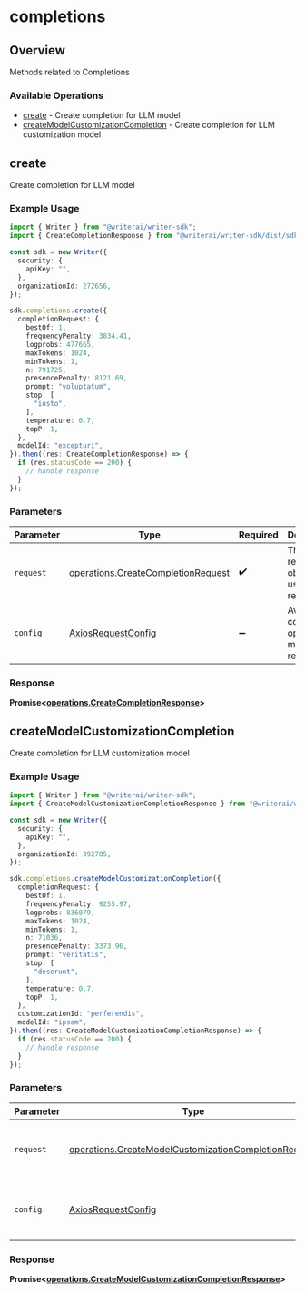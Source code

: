 # completions

## Overview

Methods related to Completions

### Available Operations

* [create](#create) - Create completion for LLM model
* [createModelCustomizationCompletion](#createmodelcustomizationcompletion) - Create completion for LLM customization model

## create

Create completion for LLM model

### Example Usage

```typescript
import { Writer } from "@writerai/writer-sdk";
import { CreateCompletionResponse } from "@writerai/writer-sdk/dist/sdk/models/operations";

const sdk = new Writer({
  security: {
    apiKey: "",
  },
  organizationId: 272656,
});

sdk.completions.create({
  completionRequest: {
    bestOf: 1,
    frequencyPenalty: 3834.41,
    logprobs: 477665,
    maxTokens: 1024,
    minTokens: 1,
    n: 791725,
    presencePenalty: 8121.69,
    prompt: "voluptatum",
    stop: [
      "iusto",
    ],
    temperature: 0.7,
    topP: 1,
  },
  modelId: "excepturi",
}).then((res: CreateCompletionResponse) => {
  if (res.statusCode == 200) {
    // handle response
  }
});
```

### Parameters

| Parameter                                                                                | Type                                                                                     | Required                                                                                 | Description                                                                              |
| ---------------------------------------------------------------------------------------- | ---------------------------------------------------------------------------------------- | ---------------------------------------------------------------------------------------- | ---------------------------------------------------------------------------------------- |
| `request`                                                                                | [operations.CreateCompletionRequest](../../models/operations/createcompletionrequest.md) | :heavy_check_mark:                                                                       | The request object to use for the request.                                               |
| `config`                                                                                 | [AxiosRequestConfig](https://axios-http.com/docs/req_config)                             | :heavy_minus_sign:                                                                       | Available config options for making requests.                                            |


### Response

**Promise<[operations.CreateCompletionResponse](../../models/operations/createcompletionresponse.md)>**


## createModelCustomizationCompletion

Create completion for LLM customization model

### Example Usage

```typescript
import { Writer } from "@writerai/writer-sdk";
import { CreateModelCustomizationCompletionResponse } from "@writerai/writer-sdk/dist/sdk/models/operations";

const sdk = new Writer({
  security: {
    apiKey: "",
  },
  organizationId: 392785,
});

sdk.completions.createModelCustomizationCompletion({
  completionRequest: {
    bestOf: 1,
    frequencyPenalty: 9255.97,
    logprobs: 836079,
    maxTokens: 1024,
    minTokens: 1,
    n: 71036,
    presencePenalty: 3373.96,
    prompt: "veritatis",
    stop: [
      "deserunt",
    ],
    temperature: 0.7,
    topP: 1,
  },
  customizationId: "perferendis",
  modelId: "ipsam",
}).then((res: CreateModelCustomizationCompletionResponse) => {
  if (res.statusCode == 200) {
    // handle response
  }
});
```

### Parameters

| Parameter                                                                                                                    | Type                                                                                                                         | Required                                                                                                                     | Description                                                                                                                  |
| ---------------------------------------------------------------------------------------------------------------------------- | ---------------------------------------------------------------------------------------------------------------------------- | ---------------------------------------------------------------------------------------------------------------------------- | ---------------------------------------------------------------------------------------------------------------------------- |
| `request`                                                                                                                    | [operations.CreateModelCustomizationCompletionRequest](../../models/operations/createmodelcustomizationcompletionrequest.md) | :heavy_check_mark:                                                                                                           | The request object to use for the request.                                                                                   |
| `config`                                                                                                                     | [AxiosRequestConfig](https://axios-http.com/docs/req_config)                                                                 | :heavy_minus_sign:                                                                                                           | Available config options for making requests.                                                                                |


### Response

**Promise<[operations.CreateModelCustomizationCompletionResponse](../../models/operations/createmodelcustomizationcompletionresponse.md)>**

